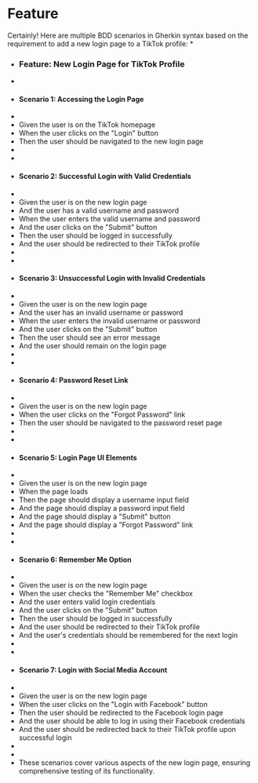 # Feature

Certainly! Here are multiple BDD scenarios in Gherkin syntax based on the requirement to add a new login page to a TikTok profile:
* 
* ### Feature: New Login Page for TikTok Profile
* 
* #### Scenario 1: Accessing the Login Page
* 
* Given the user is on the TikTok homepage
* When the user clicks on the "Login" button
* Then the user should be navigated to the new login page
* 
* 
* #### Scenario 2: Successful Login with Valid Credentials
* 
* Given the user is on the new login page
* And the user has a valid username and password
* When the user enters the valid username and password
* And the user clicks on the "Submit" button
* Then the user should be logged in successfully
* And the user should be redirected to their TikTok profile
* 
* 
* #### Scenario 3: Unsuccessful Login with Invalid Credentials
* 
* Given the user is on the new login page
* And the user has an invalid username or password
* When the user enters the invalid username or password
* And the user clicks on the "Submit" button
* Then the user should see an error message
* And the user should remain on the login page
* 
* 
* #### Scenario 4: Password Reset Link
* 
* Given the user is on the new login page
* When the user clicks on the "Forgot Password" link
* Then the user should be navigated to the password reset page
* 
* 
* #### Scenario 5: Login Page UI Elements
* 
* Given the user is on the new login page
* When the page loads
* Then the page should display a username input field
* And the page should display a password input field
* And the page should display a "Submit" button
* And the page should display a "Forgot Password" link
* 
* 
* #### Scenario 6: Remember Me Option
* 
* Given the user is on the new login page
* When the user checks the "Remember Me" checkbox
* And the user enters valid login credentials
* And the user clicks on the "Submit" button
* Then the user should be logged in successfully
* And the user should be redirected to their TikTok profile
* And the user's credentials should be remembered for the next login
* 
* 
* #### Scenario 7: Login with Social Media Account
* 
* Given the user is on the new login page
* When the user clicks on the "Login with Facebook" button
* Then the user should be redirected to the Facebook login page
* And the user should be able to log in using their Facebook credentials
* And the user should be redirected back to their TikTok profile upon successful login
* 
* 
* These scenarios cover various aspects of the new login page, ensuring comprehensive testing of its functionality.